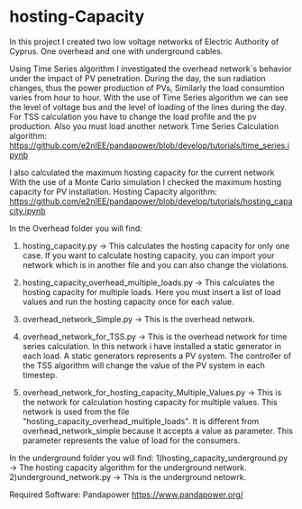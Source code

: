 # hosting-Capacity 
In this project I created two low voltage networks of Electric Authority of Cyprus. 
One overhead and one with underground cables. 

Using Time Series algorithm I investigated the overhead network`s behavior under the impact of PV penetration. 
During the day, the sun radiation changes, thus the power production of PVs, Similarly the load consumtion varies from hour to hour. 
With the use of Time Series algorithm we can see the level of voltage bus and the level of loading of the lines during the day. 
For TSS calculation you have to change the load profile and the pv production. Also you must load another network 
Time Series Calculation algorithm: 
https://github.com/e2nIEE/pandapower/blob/develop/tutorials/time_series.ipynb


I also calculated the maximum hosting capacity for the current network 
With the use of a Monte Carlo simulation I checked the maximum hosting capacity for PV installation. 
Hosting Capacity algorithm:
https://github.com/e2nIEE/pandapower/blob/develop/tutorials/hosting_capacity.ipynb



In the Overhead folder you will find: 

1) hosting_capacity.py -> This calculates the hosting capacity for only one case. 
If you want to calculate hosting capacity, you can import your network which is in another file and you can also change the violations. 

2) hosting_capacity_overhead_multiple_loads.py -> This calculates the hosting capacity for multiple loads. 
Here you must insert a list of load values and run the hosting capacity once for each value. 

3) overhead_network_Simple.py -> This is the overhead network.

4) overhead_network_for_TSS.py -> This is the overhead network for time series calculation. 
In this network i have installed a static generator in each load. A static generators represents a PV system. The controller of the TSS algorithm will change the value of the PV system in each timestep. 

5) overhead_network_for_hosting_capacity_Multiple_Values.py -> This is the network for calculation hosting capacity for multiple values. 
This network is used from the file "hosting_capacity_overhead_multiple_loads". It is different from overhead_network_simple because it accepts a value as parameter. This parameter represents the value of load for the consumers. 

In the underground folder you will find: 
1)hosting_capacity_underground.py -> The hosting capacity algorithm for the underground network. 
2)underground_network.py -> This is the underground netowrk. 



Required Software: Pandapower 
https://www.pandapower.org/
